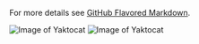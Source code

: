 

For more details see [GitHub Flavored Markdown](https://guides.github.com/features/mastering-markdown/).

![Image of Yaktocat](https://raw.githubusercontent.com/DarkReitor/hello-word/master/Licht_542419.jpg)
![Image of Yaktocat](https://raw.githubusercontent.com/DarkReitor/hello-word/master/DSC_1191-1.jpg)
